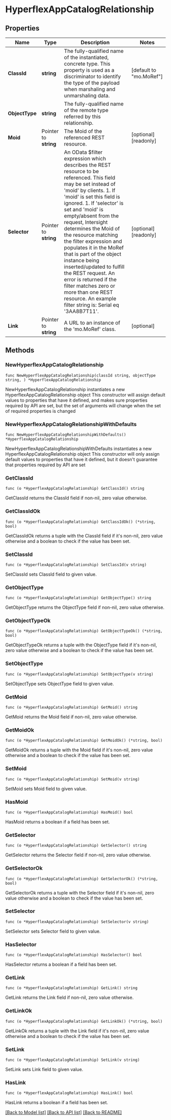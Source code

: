 # HyperflexAppCatalogRelationship

## Properties

Name | Type | Description | Notes
------------ | ------------- | ------------- | -------------
**ClassId** | **string** | The fully-qualified name of the instantiated, concrete type. This property is used as a discriminator to identify the type of the payload when marshaling and unmarshaling data. | [default to "mo.MoRef"]
**ObjectType** | **string** | The fully-qualified name of the remote type referred by this relationship. | 
**Moid** | Pointer to **string** | The Moid of the referenced REST resource. | [optional] [readonly] 
**Selector** | Pointer to **string** | An OData $filter expression which describes the REST resource to be referenced. This field may be set instead of &#39;moid&#39; by clients. 1. If &#39;moid&#39; is set this field is ignored. 1. If &#39;selector&#39; is set and &#39;moid&#39; is empty/absent from the request, Intersight determines the Moid of the resource matching the filter expression and populates it in the MoRef that is part of the object instance being inserted/updated to fulfill the REST request. An error is returned if the filter matches zero or more than one REST resource. An example filter string is: Serial eq &#39;3AA8B7T11&#39;. | [optional] [readonly] 
**Link** | Pointer to **string** | A URL to an instance of the &#39;mo.MoRef&#39; class. | [optional] 

## Methods

### NewHyperflexAppCatalogRelationship

`func NewHyperflexAppCatalogRelationship(classId string, objectType string, ) *HyperflexAppCatalogRelationship`

NewHyperflexAppCatalogRelationship instantiates a new HyperflexAppCatalogRelationship object
This constructor will assign default values to properties that have it defined,
and makes sure properties required by API are set, but the set of arguments
will change when the set of required properties is changed

### NewHyperflexAppCatalogRelationshipWithDefaults

`func NewHyperflexAppCatalogRelationshipWithDefaults() *HyperflexAppCatalogRelationship`

NewHyperflexAppCatalogRelationshipWithDefaults instantiates a new HyperflexAppCatalogRelationship object
This constructor will only assign default values to properties that have it defined,
but it doesn't guarantee that properties required by API are set

### GetClassId

`func (o *HyperflexAppCatalogRelationship) GetClassId() string`

GetClassId returns the ClassId field if non-nil, zero value otherwise.

### GetClassIdOk

`func (o *HyperflexAppCatalogRelationship) GetClassIdOk() (*string, bool)`

GetClassIdOk returns a tuple with the ClassId field if it's non-nil, zero value otherwise
and a boolean to check if the value has been set.

### SetClassId

`func (o *HyperflexAppCatalogRelationship) SetClassId(v string)`

SetClassId sets ClassId field to given value.


### GetObjectType

`func (o *HyperflexAppCatalogRelationship) GetObjectType() string`

GetObjectType returns the ObjectType field if non-nil, zero value otherwise.

### GetObjectTypeOk

`func (o *HyperflexAppCatalogRelationship) GetObjectTypeOk() (*string, bool)`

GetObjectTypeOk returns a tuple with the ObjectType field if it's non-nil, zero value otherwise
and a boolean to check if the value has been set.

### SetObjectType

`func (o *HyperflexAppCatalogRelationship) SetObjectType(v string)`

SetObjectType sets ObjectType field to given value.


### GetMoid

`func (o *HyperflexAppCatalogRelationship) GetMoid() string`

GetMoid returns the Moid field if non-nil, zero value otherwise.

### GetMoidOk

`func (o *HyperflexAppCatalogRelationship) GetMoidOk() (*string, bool)`

GetMoidOk returns a tuple with the Moid field if it's non-nil, zero value otherwise
and a boolean to check if the value has been set.

### SetMoid

`func (o *HyperflexAppCatalogRelationship) SetMoid(v string)`

SetMoid sets Moid field to given value.

### HasMoid

`func (o *HyperflexAppCatalogRelationship) HasMoid() bool`

HasMoid returns a boolean if a field has been set.

### GetSelector

`func (o *HyperflexAppCatalogRelationship) GetSelector() string`

GetSelector returns the Selector field if non-nil, zero value otherwise.

### GetSelectorOk

`func (o *HyperflexAppCatalogRelationship) GetSelectorOk() (*string, bool)`

GetSelectorOk returns a tuple with the Selector field if it's non-nil, zero value otherwise
and a boolean to check if the value has been set.

### SetSelector

`func (o *HyperflexAppCatalogRelationship) SetSelector(v string)`

SetSelector sets Selector field to given value.

### HasSelector

`func (o *HyperflexAppCatalogRelationship) HasSelector() bool`

HasSelector returns a boolean if a field has been set.

### GetLink

`func (o *HyperflexAppCatalogRelationship) GetLink() string`

GetLink returns the Link field if non-nil, zero value otherwise.

### GetLinkOk

`func (o *HyperflexAppCatalogRelationship) GetLinkOk() (*string, bool)`

GetLinkOk returns a tuple with the Link field if it's non-nil, zero value otherwise
and a boolean to check if the value has been set.

### SetLink

`func (o *HyperflexAppCatalogRelationship) SetLink(v string)`

SetLink sets Link field to given value.

### HasLink

`func (o *HyperflexAppCatalogRelationship) HasLink() bool`

HasLink returns a boolean if a field has been set.


[[Back to Model list]](../README.md#documentation-for-models) [[Back to API list]](../README.md#documentation-for-api-endpoints) [[Back to README]](../README.md)


